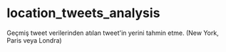 # location_tweets_analysis
Geçmiş tweet verilerinden atılan tweet'in yerini tahmin etme. (New York, Paris veya Londra)
